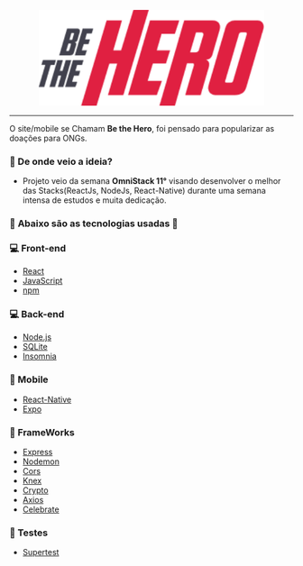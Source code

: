 <p align="center" >
<img src="imagem/logo@3x.png"  width="400px" ></a>
</p>

<hr>
O site/mobile se Chamam <b>Be the Hero</b>, foi pensado para popularizar as doações para ONGs.

### :thinking: De onde veio a ideia? 

* Projeto veio da semana <b>OmniStack 11°</b> visando desenvolver o melhor das Stacks(ReactJs, NodeJs, React-Native) durante uma semana intensa de estudos e muita dedicação.

### :rocket: <b>Abaixo são as tecnologias usadas :rocket:</b>

### :computer: Front-end
* [React](https://pt-br.reactjs.org/)
* [JavaScript](https://www.w3schools.com/js/)
* [npm](https://www.npmjs.com/)

### :computer: Back-end
* [Node.js](https://nodejs.org/en/)
* [SQLite](https://www.sqlite.org/index.html)
* [Insomnia](https://insomnia.rest/)

### :iphone: Mobile
* [React-Native](https://reactnative.dev/)
* [Expo](https://expo.io/)

### :wrench: FrameWorks
* [Express](https://expressjs.com/pt-br/)
* [Nodemon](https://nodemon.io/)
* [Cors](https://www.npmjs.com/package/cors)
* [Knex](http://knexjs.org/)
* [Crypto](https://nodejs.org/api/crypto.html)
* [Axios](https://www.npmjs.com/package/axios)
* [Celebrate](https://www.npmjs.com/package/celebrate)

### :memo: Testes
* [Supertest](https://www.npmjs.com/package/supertest)



